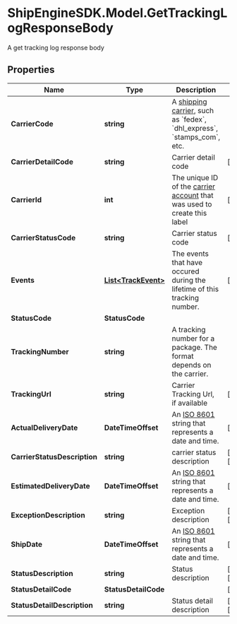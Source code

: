 # ShipEngineSDK.Model.GetTrackingLogResponseBody
A get tracking log response body

## Properties

Name | Type | Description | Notes
------------ | ------------- | ------------- | -------------
**CarrierCode** | **string** | A [shipping carrier](https://www.shipengine.com/docs/carriers/setup/), such as &#x60;fedex&#x60;, &#x60;dhl_express&#x60;, &#x60;stamps_com&#x60;, etc.  | 
**CarrierDetailCode** | **string** | Carrier detail code | [readonly] 
**CarrierId** | **int** | The unique ID of the [carrier account](https://www.shipengine.com/docs/carriers/setup/) that was used to create this label  | [readonly] 
**CarrierStatusCode** | **string** | Carrier status code | [readonly] 
**Events** | [**List&lt;TrackEvent&gt;**](TrackEvent.md) | The events that have occured during the lifetime of this tracking number. | [readonly] 
**StatusCode** | **StatusCode** |  | 
**TrackingNumber** | **string** | A tracking number for a package. The format depends on the carrier. | 
**TrackingUrl** | **string** | Carrier Tracking Url, if available | [readonly] 
**ActualDeliveryDate** | **DateTimeOffset** | An [ISO 8601](https://en.wikipedia.org/wiki/ISO_8601) string that represents a date and time.  | [optional] 
**CarrierStatusDescription** | **string** | carrier status description | [optional] [readonly] 
**EstimatedDeliveryDate** | **DateTimeOffset** | An [ISO 8601](https://en.wikipedia.org/wiki/ISO_8601) string that represents a date and time.  | [optional] 
**ExceptionDescription** | **string** | Exception description | [optional] [readonly] 
**ShipDate** | **DateTimeOffset** | An [ISO 8601](https://en.wikipedia.org/wiki/ISO_8601) string that represents a date and time.  | [optional] 
**StatusDescription** | **string** | Status description | [optional] [readonly] 
**StatusDetailCode** | **StatusDetailCode** |  | [optional] 
**StatusDetailDescription** | **string** | Status detail description | [optional] [readonly] 

